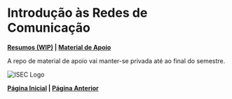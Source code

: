 # Introdução às Redes de Comunicação

**[Resumos (WIP)](#) | [Material de Apoio](https://github.com/TheForgottened/introducao_redes_comunicacao)**

A repo de material de apoio vai manter-se privada até ao final do semestre.

![ISEC Logo](https://moodle.isec.pt/moodle/pluginfile.php/1/theme_adaptable/logo/1581343866/logo.png)

**[Página Inicial](../../../index.md) | [Página Anterior](../1stSemester.md)**